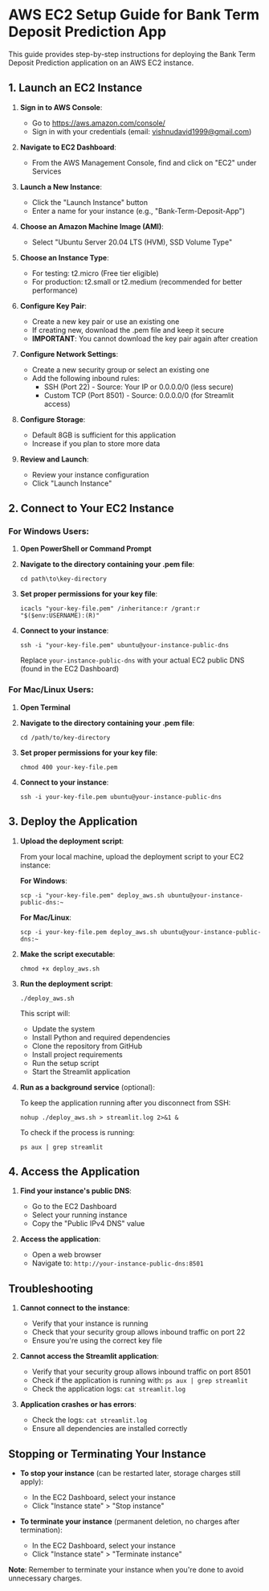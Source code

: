 # AWS EC2 Setup Guide for Bank Term Deposit Prediction App

This guide provides step-by-step instructions for deploying the Bank Term Deposit Prediction application on an AWS EC2 instance.

## 1. Launch an EC2 Instance

1. **Sign in to AWS Console**:
   - Go to https://aws.amazon.com/console/
   - Sign in with your credentials (email: vishnudavid1999@gmail.com)

2. **Navigate to EC2 Dashboard**:
   - From the AWS Management Console, find and click on "EC2" under Services

3. **Launch a New Instance**:
   - Click the "Launch Instance" button
   - Enter a name for your instance (e.g., "Bank-Term-Deposit-App")

4. **Choose an Amazon Machine Image (AMI)**:
   - Select "Ubuntu Server 20.04 LTS (HVM), SSD Volume Type"

5. **Choose an Instance Type**:
   - For testing: t2.micro (Free tier eligible)
   - For production: t2.small or t2.medium (recommended for better performance)

6. **Configure Key Pair**:
   - Create a new key pair or use an existing one
   - If creating new, download the .pem file and keep it secure
   - **IMPORTANT**: You cannot download the key pair again after creation

7. **Configure Network Settings**:
   - Create a new security group or select an existing one
   - Add the following inbound rules:
     - SSH (Port 22) - Source: Your IP or 0.0.0.0/0 (less secure)
     - Custom TCP (Port 8501) - Source: 0.0.0.0/0 (for Streamlit access)

8. **Configure Storage**:
   - Default 8GB is sufficient for this application
   - Increase if you plan to store more data

9. **Review and Launch**:
   - Review your instance configuration
   - Click "Launch Instance"

## 2. Connect to Your EC2 Instance

### For Windows Users:

1. **Open PowerShell or Command Prompt**

2. **Navigate to the directory containing your .pem file**:
   ```
   cd path\to\key-directory
   ```

3. **Set proper permissions for your key file**:
   ```
   icacls "your-key-file.pem" /inheritance:r /grant:r "$($env:USERNAME):(R)"
   ```

4. **Connect to your instance**:
   ```
   ssh -i "your-key-file.pem" ubuntu@your-instance-public-dns
   ```
   Replace `your-instance-public-dns` with your actual EC2 public DNS (found in the EC2 Dashboard)

### For Mac/Linux Users:

1. **Open Terminal**

2. **Navigate to the directory containing your .pem file**:
   ```
   cd /path/to/key-directory
   ```

3. **Set proper permissions for your key file**:
   ```
   chmod 400 your-key-file.pem
   ```

4. **Connect to your instance**:
   ```
   ssh -i your-key-file.pem ubuntu@your-instance-public-dns
   ```

## 3. Deploy the Application

1. **Upload the deployment script**:

   From your local machine, upload the deployment script to your EC2 instance:

   **For Windows**:
   ```
   scp -i "your-key-file.pem" deploy_aws.sh ubuntu@your-instance-public-dns:~
   ```

   **For Mac/Linux**:
   ```
   scp -i your-key-file.pem deploy_aws.sh ubuntu@your-instance-public-dns:~
   ```

2. **Make the script executable**:
   ```
   chmod +x deploy_aws.sh
   ```

3. **Run the deployment script**:
   ```
   ./deploy_aws.sh
   ```

   This script will:
   - Update the system
   - Install Python and required dependencies
   - Clone the repository from GitHub
   - Install project requirements
   - Run the setup script
   - Start the Streamlit application

4. **Run as a background service** (optional):

   To keep the application running after you disconnect from SSH:
   ```
   nohup ./deploy_aws.sh > streamlit.log 2>&1 &
   ```

   To check if the process is running:
   ```
   ps aux | grep streamlit
   ```

## 4. Access the Application

1. **Find your instance's public DNS**:
   - Go to the EC2 Dashboard
   - Select your running instance
   - Copy the "Public IPv4 DNS" value

2. **Access the application**:
   - Open a web browser
   - Navigate to: `http://your-instance-public-dns:8501`

## Troubleshooting

1. **Cannot connect to the instance**:
   - Verify that your instance is running
   - Check that your security group allows inbound traffic on port 22
   - Ensure you're using the correct key file

2. **Cannot access the Streamlit application**:
   - Verify that your security group allows inbound traffic on port 8501
   - Check if the application is running with: `ps aux | grep streamlit`
   - Check the application logs: `cat streamlit.log`

3. **Application crashes or has errors**:
   - Check the logs: `cat streamlit.log`
   - Ensure all dependencies are installed correctly

## Stopping or Terminating Your Instance

- **To stop your instance** (can be restarted later, storage charges still apply):
  - In the EC2 Dashboard, select your instance
  - Click "Instance state" > "Stop instance"

- **To terminate your instance** (permanent deletion, no charges after termination):
  - In the EC2 Dashboard, select your instance
  - Click "Instance state" > "Terminate instance"

**Note**: Remember to terminate your instance when you're done to avoid unnecessary charges.